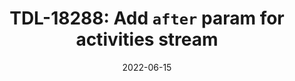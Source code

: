 ---
title: "TDL-18288: Add `after` param for activities stream"
content-type: ""
date: 2022-06-15
entry-type: 
entry-category: integration
connection-id: 
connection-version: 
pull-request: "https://github.com/singer-io/tap-activecampaign/pull/24"
---